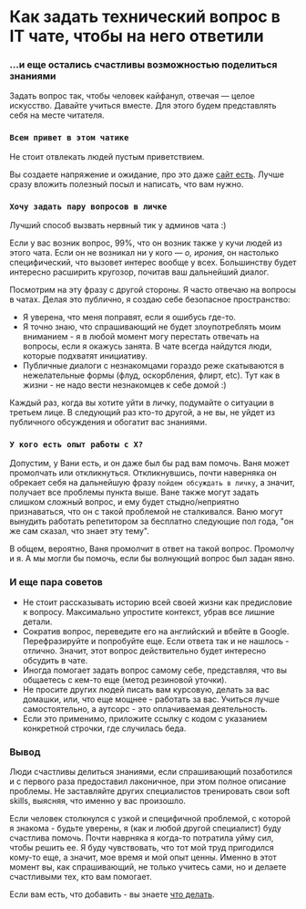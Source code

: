# Как задать технический вопрос в IT чате, чтобы на него ответили
### ...и еще остались счастливы возможностью поделиться знаниями

Задать вопрос так, чтобы человек кайфанул, отвечая — целое искусство. Давайте учиться вместе. Для этого будем представлять себя на месте читателя.

### `Всем привет в этом чатике`

Не стоит отвлекать людей пустым приветствием. 

Вы создаете напряжение и ожидание, про это даже [сайт есть](https://www.nohello.com). Лучше сразу вложить полезный посыл и написать, что вам нужно. 

### `Хочу задать пару вопросов в личке`

Лучший способ вызвать нервный тик у админов чата :)

Если у вас возник вопрос, 99%, что он возник также у кучи людей из этого чата. Если он не возникал ни у кого — _о, ирония_, он настолько специфический, что вызовет интерес вообще у всех. Большинству будет интересно расширить кругозор, почитав ваш дальнейший диалог.

Посмотрим на эту фразу с другой стороны. Я часто отвечаю на вопросы в чатах. Делая это публично, я создаю себе безопасное пространство:
 - Я уверена, что меня поправят, если я ошибусь где-то. 
 - Я точно знаю, что спрашивающий не будет злоупотреблять моим вниманием - я в любой момент могу перестать отвечать на вопросы, если я окажусь занята. В чате всегда найдутся люди, которые подхватят инициативу.
 - Публичные диалоги с незнакомцами гораздо реже скатываются в нежелательные формы (флуд, оскорбления, флирт, etc). Тут как в жизни - не надо вести незнакомцев к себе домой :)

Каждый раз, когда вы хотите уйти в личку, подумайте о ситуации в третьем лице. В следующий раз кто-то другой, а не вы, не уйдет из публичного обсуждения и обогатит вас знаниями.

### `У кого есть опыт работы с X?`

Допустим, у Вани есть, и он даже был бы рад вам помочь. Ваня может промолчать или откликнуться. Откликнувшись, почти наверняка он обрекает себя на дальнейшую фразу `пойдем обсуждать в личку`, а значит, получает все проблемы пункта выше. Ване также могут задать слишком сложный вопрос, и ему будет стыдно/неприятно признаваться, что он с такой проблемой не сталкивался. Ваню могут вынудить работать репетитором за бесплатно следующие пол года, "он же сам сказал, что знает эту тему".

В общем, вероятно, Ваня промолчит в ответ на такой вопрос. Промолчу и я. А мы могли бы помочь, если бы волнующий вопрос был задан явно.

### И еще пара советов

- Не стоит рассказывать историю всей своей жизни как предисловие к вопросу. Максимально упростите контекст, убрав все лишние детали.
- Сократив вопрос, переведите его на английский и вбейте в Google. Перефразируйте и попробуйте еще. Если ответа так и не нашлось - отлично. Значит, этот вопрос действительно будет интересно обсудить в чате.
- Иногда помогает задать вопрос самому себе, представляя, что вы общаетесь с кем-то еще (метод резиновой уточки).
- Не просите других людей писать вам курсовую, делать за вас домашки, или, что еще мощнее - работать за вас. Учиться лучше самостоятельно, а аутсорс - это оплачиваемая деятельность.
- Если это применимо, приложите ссылку с кодом с указанием конкретной строчки, где случилась беда.

### Вывод

Люди счастливы делиться знаниями, если спрашивающий позаботился и с первого раза предоставил лаконичное, при этом полное описание проблемы. Не заставляйте других специалистов тренировать свои soft skills, выясняя, что именно у вас произошло.

Если человек столкнулся с узкой и специфичной проблемой, с которой я знакома - будьте уверены, я (как и любой другой специалист) буду счастлива помочь. Почти наврняка я когда-то потратила уйму сил, чтобы решить ее. Я буду чувствовать, что тот мой труд пригодился кому-то еще, а значит, мое время и мой опыт ценны. Именно в этот момент вы, как спрашивающий, не только учитесь сами, но и делаете счастливыми тех, кто вам помогает.

Если вам есть, что добавить - вы знаете [что делать](https://github.com/telezhnaya/about/issues/new).
